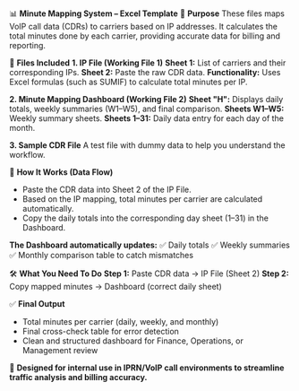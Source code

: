 📊 **Minute Mapping System – Excel Template**
🧾 **Purpose**
These files maps VoIP call data (CDRs) to carriers based on IP addresses. It calculates the total minutes done by each carrier, providing accurate data for billing and reporting.

📂 **Files Included**
**1. IP File (Working File 1)**
**Sheet 1:** List of carriers and their corresponding IPs.
**Sheet 2:** Paste the raw CDR data.
**Functionality:** Uses Excel formulas (such as SUMIF) to calculate total minutes per IP.

**2. Minute Mapping Dashboard (Working File 2)**
**Sheet "H":** Displays daily totals, weekly summaries (W1–W5), and final comparison.
**Sheets W1–W5:** Weekly summary sheets.
**Sheets 1–31:** Daily data entry for each day of the month.

**3. Sample CDR File**
A test file with dummy data to help you understand the workflow.

🔄 **How It Works (Data Flow)**

* Paste the CDR data into Sheet 2 of the IP File.
* Based on the IP mapping, total minutes per carrier are calculated automatically.
* Copy the daily totals into the corresponding day sheet (1–31) in the Dashboard.

**The Dashboard automatically updates:**
✅ Daily totals
✅ Weekly summaries
✅ Monthly comparison table to catch mismatches

🛠️ **What You Need To Do**
**Step 1:** Paste CDR data → IP File (Sheet 2)
**Step 2:** Copy mapped minutes → Dashboard (correct daily sheet)

✅ **Final Output**

* Total minutes per carrier (daily, weekly, and monthly)
* Final cross-check table for error detection
* Clean and structured dashboard for Finance, Operations, or Management review

📁 **Designed for internal use in IPRN/VoIP call environments to streamline traffic analysis and billing accuracy.**
